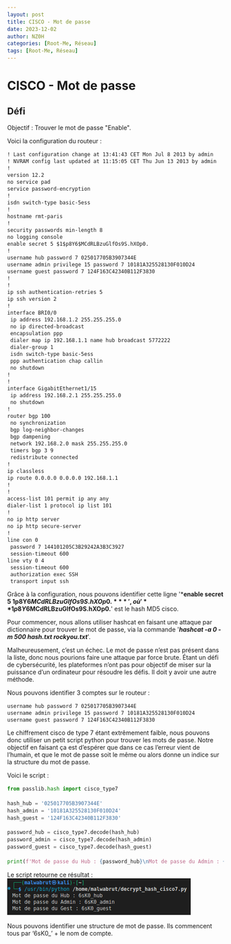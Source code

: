 ```yaml
---
layout: post
title: CISCO - Mot de passe
date: 2023-12-02
author: NZ0H
categories: [Root-Me, Réseau]
tags: [Root-Me, Réseau]
---
```


# CISCO - Mot de passe
## Défi

Objectif : Trouver le mot de passe "Enable".

Voici la configuration du routeur :
```cisco
! Last configuration change at 13:41:43 CET Mon Jul 8 2013 by admin
! NVRAM config last updated at 11:15:05 CET Thu Jun 13 2013 by admin
!
version 12.2
no service pad
service password-encryption
!
isdn switch-type basic-5ess
!
hostname rmt-paris
!
security passwords min-length 8
no logging console
enable secret 5 $1$p8Y6$MCdRLBzuGlfOs9S.hXOp0.
!
username hub password 7 025017705B3907344E 
username admin privilege 15 password 7 10181A325528130F010D24
username guest password 7 124F163C42340B112F3830
!
!
ip ssh authentication-retries 5
ip ssh version 2
!
interface BRI0/0
 ip address 192.168.1.2 255.255.255.0
 no ip directed-broadcast
 encapsulation ppp
 dialer map ip 192.168.1.1 name hub broadcast 5772222
 dialer-group 1
 isdn switch-type basic-5ess
 ppp authentication chap callin
 no shutdown
!
!
interface GigabitEthernet1/15
 ip address 192.168.2.1 255.255.255.0
 no shutdown
!
router bgp 100
 no synchronization
 bgp log-neighbor-changes
 bgp dampening
 network 192.168.2.0 mask 255.255.255.0
 timers bgp 3 9
 redistribute connected
!
ip classless
ip route 0.0.0.0 0.0.0.0 192.168.1.1
!
!
access-list 101 permit ip any any
dialer-list 1 protocol ip list 101
!
no ip http server
no ip http secure-server
!
line con 0
 password 7 144101205C3B29242A3B3C3927
 session-timeout 600
line vty 0 4
 session-timeout 600
 authorization exec SSH
 transport input ssh
```

Grâce à la configuration, nous pouvons identifier cette ligne '***enable secret 5 $1$p8Y6$MCdRLBzuGlfOs9S.hXOp0.***', où '**$1$p8Y6$MCdRLBzuGlfOs9S.hXOp0.**' est le hash MD5 cisco.

Pour commencer, nous allons utiliser hashcat en faisant une attaque par dictionnaire pour trouver le mot de passe, via la commande '***hashcat -a 0 -m 500 hash.txt rockyou.txt***'.

Malheureusement, c’est un échec. Le mot de passe n’est pas présent dans la liste, donc nous pourions faire une attaque par force brute. Étant un défi de cybersécurité, les plateformes n’ont pas pour objectif de miser sur la puissance d’un ordinateur pour résoudre les défis. Il doit y avoir une autre méthode.

Nous pouvons identifier 3 comptes sur le routeur :
```cisco
username hub password 7 025017705B3907344E 
username admin privilege 15 password 7 10181A325528130F010D24
username guest password 7 124F163C42340B112F3830
```

Le chiffrement cisco de type 7 étant extrêmement faible, nous pouvons donc utiliser un petit script python pour trouver les mots de passe. 
Notre objectif en faisant ça est d’espérer que dans ce cas l’erreur vient de l’humain, et que le mot de passe soit le même ou alors donne un indice sur la structure du mot de passe.

Voici le script :
```python
from passlib.hash import cisco_type7

hash_hub = '025017705B3907344E'
hash_admin = '10181A325528130F010D24'
hash_guest = '124F163C42340B112F3830'

password_hub = cisco_type7.decode(hash_hub)
password_admin = cisco_type7.decode(hash_admin)
password_guest = cisco_type7.decode(hash_guest)

print(f'Mot de passe du Hub : {password_hub}\nMot de passe du Admin : {password_admin}\nMot de passe du Gest : {password_guest}\n')
```

Le script retourne ce résultat : 
![image](/assets/Images/ROOT-ME/Reseau/cisco-mdp/c1.png)

Nous pouvons identifier une structure de mot de passe. Ils commencent tous par ‘6sK0_’ + le nom de compte.



